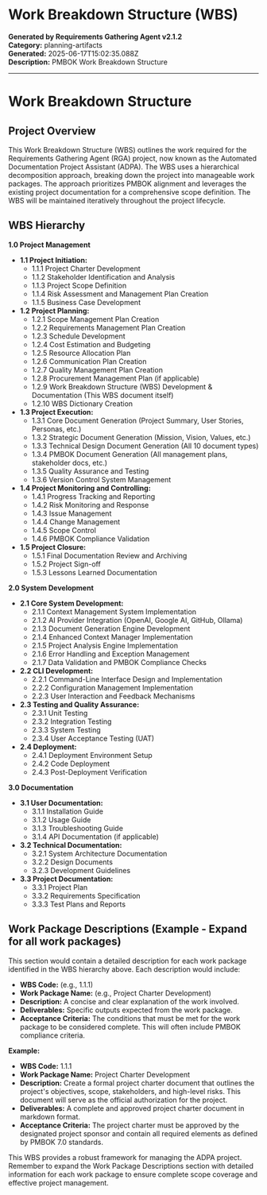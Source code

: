 # Work Breakdown Structure (WBS)

**Generated by Requirements Gathering Agent v2.1.2**  
**Category:** planning-artifacts  
**Generated:** 2025-06-17T15:02:35.088Z  
**Description:** PMBOK Work Breakdown Structure

---

# Work Breakdown Structure

## Project Overview

This Work Breakdown Structure (WBS) outlines the work required for the Requirements Gathering Agent (RGA) project, now known as the Automated Documentation Project Assistant (ADPA).  The WBS uses a hierarchical decomposition approach, breaking down the project into manageable work packages. The approach prioritizes PMBOK alignment and leverages the existing project documentation for a comprehensive scope definition.  The WBS will be maintained iteratively throughout the project lifecycle.

## WBS Hierarchy

**1.0 Project Management**

* **1.1 Project Initiation:**
    * 1.1.1 Project Charter Development
    * 1.1.2 Stakeholder Identification and Analysis
    * 1.1.3 Project Scope Definition
    * 1.1.4 Risk Assessment and Management Plan Creation
    * 1.1.5 Business Case Development
* **1.2 Project Planning:**
    * 1.2.1 Scope Management Plan Creation
    * 1.2.2 Requirements Management Plan Creation
    * 1.2.3 Schedule Development
    * 1.2.4 Cost Estimation and Budgeting
    * 1.2.5 Resource Allocation Plan
    * 1.2.6 Communication Plan Creation
    * 1.2.7 Quality Management Plan Creation
    * 1.2.8 Procurement Management Plan (if applicable)
    * 1.2.9 Work Breakdown Structure (WBS) Development & Documentation (This WBS document itself)
    * 1.2.10 WBS Dictionary Creation
* **1.3 Project Execution:**
    * 1.3.1 Core Document Generation (Project Summary, User Stories, Personas, etc.)
    * 1.3.2 Strategic Document Generation (Mission, Vision, Values, etc.)
    * 1.3.3 Technical Design Document Generation (All 10 document types)
    * 1.3.4 PMBOK Document Generation (All management plans, stakeholder docs, etc.)
    * 1.3.5 Quality Assurance and Testing
    * 1.3.6 Version Control System Management
* **1.4 Project Monitoring and Controlling:**
    * 1.4.1 Progress Tracking and Reporting
    * 1.4.2 Risk Monitoring and Response
    * 1.4.3 Issue Management
    * 1.4.4 Change Management
    * 1.4.5 Scope Control
    * 1.4.6 PMBOK Compliance Validation
* **1.5 Project Closure:**
    * 1.5.1 Final Documentation Review and Archiving
    * 1.5.2 Project Sign-off
    * 1.5.3 Lessons Learned Documentation

**2.0 System Development**

* **2.1 Core System Development:**
    * 2.1.1 Context Management System Implementation
    * 2.1.2 AI Provider Integration (OpenAI, Google AI, GitHub, Ollama)
    * 2.1.3 Document Generation Engine Development
    * 2.1.4 Enhanced Context Manager Implementation
    * 2.1.5 Project Analysis Engine Implementation
    * 2.1.6 Error Handling and Exception Management
    * 2.1.7 Data Validation and PMBOK Compliance Checks
* **2.2 CLI Development:**
    * 2.2.1 Command-Line Interface Design and Implementation
    * 2.2.2 Configuration Management Implementation
    * 2.2.3 User Interaction and Feedback Mechanisms
* **2.3 Testing and Quality Assurance:**
    * 2.3.1 Unit Testing
    * 2.3.2 Integration Testing
    * 2.3.3 System Testing
    * 2.3.4 User Acceptance Testing (UAT)
* **2.4 Deployment:**
    * 2.4.1 Deployment Environment Setup
    * 2.4.2 Code Deployment
    * 2.4.3 Post-Deployment Verification

**3.0 Documentation**

* **3.1 User Documentation:**
    * 3.1.1 Installation Guide
    * 3.1.2 Usage Guide
    * 3.1.3 Troubleshooting Guide
    * 3.1.4 API Documentation (if applicable)
* **3.2 Technical Documentation:**
    * 3.2.1 System Architecture Documentation
    * 3.2.2 Design Documents
    * 3.2.3 Development Guidelines
* **3.3 Project Documentation:**
    * 3.3.1 Project Plan
    * 3.3.2 Requirements Specification
    * 3.3.3 Test Plans and Reports



## Work Package Descriptions (Example -  Expand for all work packages)

This section would contain a detailed description for each work package identified in the WBS hierarchy above.  Each description would include:

* **WBS Code:** (e.g., 1.1.1)
* **Work Package Name:** (e.g., Project Charter Development)
* **Description:** A concise and clear explanation of the work involved.
* **Deliverables:**  Specific outputs expected from the work package.
* **Acceptance Criteria:**  The conditions that must be met for the work package to be considered complete.  This will often include PMBOK compliance criteria.


**Example:**

* **WBS Code:** 1.1.1
* **Work Package Name:** Project Charter Development
* **Description:** Create a formal project charter document that outlines the project's objectives, scope, stakeholders, and high-level risks.  This document will serve as the official authorization for the project.
* **Deliverables:**  A complete and approved project charter document in markdown format.
* **Acceptance Criteria:** The project charter must be approved by the designated project sponsor and contain all required elements as defined by PMBOK 7.0 standards.


This WBS provides a robust framework for managing the ADPA project.  Remember to expand the Work Package Descriptions section with detailed information for each work package to ensure complete scope coverage and effective project management.

